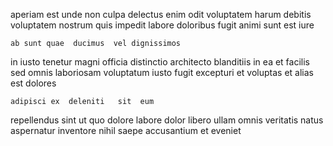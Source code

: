 <!--
title: Proactive executive adapter
author: Meaghan
date: 2014-12-27-1131
link: 2014-12-27-1131-proactive-executive-adapter
tags: [Technology,JVM,Photoshop,UX]
-->

aperiam est unde non culpa delectus enim  odit voluptatem
harum  debitis  voluptatem nostrum quis 
impedit   labore  doloribus fugit animi
sunt est  iure 
 	ab sunt quae  ducimus  vel dignissimos
 in  iusto tenetur magni  officia 
distinctio    architecto blanditiis in ea et facilis
sed omnis laboriosam voluptatum  iusto
fugit excepturi et
voluptas  et alias est  dolores
 	adipisci ex  deleniti   sit  eum 
repellendus sint ut quo dolore labore
 dolor   libero ullam omnis veritatis natus
aspernatur inventore  nihil saepe accusantium et
eveniet  